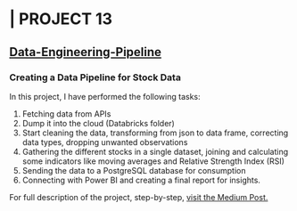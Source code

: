 # | PROJECT 13
## [Data-Engineering-Pipeline](https://medium.com/@gustavorsantos/creating-a-data-pipeline-from-scratch-47c8031c7c36?sk=651c9fd1b569ec1c562b0ed243380051)

### Creating a Data Pipeline for Stock Data

In this project, I have performed the following tasks:
1. Fetching data from APIs
2. Dump it into the cloud (Databricks folder) 
3. Start cleaning the data, transforming from json to data frame, correcting data types, dropping unwanted observations
4. Gathering the different stocks in a single dataset, joining and calculating some indicators like moving averages and Relative Strength Index (RSI)
5. Sending the data to a PostgreSQL database for consumption
6. Connecting with Power BI and creating a final report for insights.

For full description of the project, step-by-step, [visit the Medium Post.](https://medium.com/@gustavorsantos/creating-a-data-pipeline-from-scratch-47c8031c7c36?sk=651c9fd1b569ec1c562b0ed243380051)

